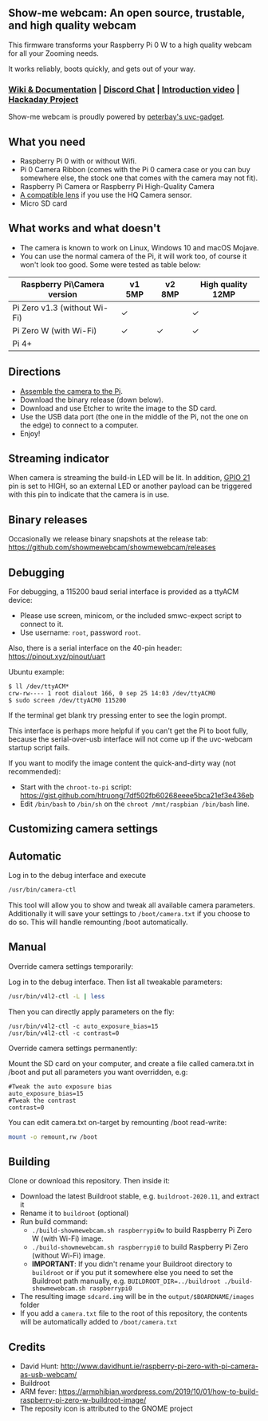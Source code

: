 Show-me webcam: An open source, trustable, and high quality webcam
--

This firmware transforms your Raspberry Pi 0 W to a high quality webcam for all your Zooming needs.

It works reliably, boots quickly, and gets out of your way. 

### [Wiki & Documentation](https://github.com/showmewebcam/showmewebcam/wiki) | [Discord Chat](https://discord.gg/dTc4jtf3YX) | [Introduction video](https://youtu.be/nH2G16YoBT4) | [Hackaday Project](https://hackaday.io/project/174479-raspberry-pi-0-hq-usb-webcam)

Show-me webcam is proudly powered by [peterbay's uvc-gadget](https://github.com/peterbay/uvc-gadget).

What you need
--
- Raspberry Pi 0 with or without Wifi.
- Pi 0 Camera Ribbon (comes with the Pi 0 camera case or you can buy somewhere else, the stock one that comes with the camera may not fit).
- Raspberry Pi Camera or Raspberry Pi High-Quality Camera
- [A compatible lens](https://github.com/showmewebcam/showmewebcam/wiki/Lenses) if you use the HQ Camera sensor.
- Micro SD card

What works and what doesn't
--
- The camera is known to work on Linux, Windows 10 and macOS Mojave.
- You can use the normal camera of the Pi, it will work too, of course it won't look too good. Some were tested as table below:

| Raspberry Pi\Camera version  | v1 5MP  | v2 8MP  | High quality 12MP |
| ---------------------------- | ------- | ------- | ----------------- |
| Pi Zero v1.3 (without Wi-Fi) | &check; |         | &check;           |
| Pi Zero W (with Wi-Fi)       | &check; | &check; | &check;           |
| Pi 4+                        |         |         |                   |

Directions
--
- [Assemble the camera to the Pi](https://www.youtube.com/watch?v=8fcbP7lEdzY&t=365s).
- Download the binary release (down below).
- Download and use Etcher to write the image to the SD card. 
- Use the USB data port (the one in the middle of the Pi, not the one on the edge) to connect to a computer.
- Enjoy!

Streaming indicator
--
When camera is streaming the build-in LED will be lit. In addition, [GPIO 21](https://pinout.xyz/pinout/pin40_gpio21#) pin is set to HIGH, so an external LED or another payload can be triggered with this pin to indicate that the camera is in use.

Binary releases
--
Occasionally we release binary snapshots at the release tab: https://github.com/showmewebcam/showmewebcam/releases

Debugging
--
For debugging, a 115200 baud serial interface is provided as a ttyACM device:
- Please use screen, minicom, or the included smwc-expect script to connect to it.
- Use username: `root`, password `root`.

Also, there is a serial interface on the 40-pin header: https://pinout.xyz/pinout/uart

Ubuntu example:
```
$ ll /dev/ttyACM*
crw-rw---- 1 root dialout 166, 0 sep 25 14:03 /dev/ttyACM0
$ sudo screen /dev/ttyACM0 115200
```

If the terminal get blank try pressing enter to see the login prompt.

This interface is perhaps more helpful if you can't get the Pi to boot fully, because the serial-over-usb interface
will not come up if the uvc-webcam startup script fails.

If you want to modify the image content the quick-and-dirty way (not recommended):
- Start with the `chroot-to-pi` script: https://gist.github.com/htruong/7df502fb60268eeee5bca21ef3e436eb
- Edit `/bin/bash` to `/bin/sh` on the `chroot /mnt/raspbian /bin/bash` line.


Customizing camera settings
--

Automatic
---

Log in to the debug interface and execute

```bash
/usr/bin/camera-ctl
```

This tool will allow you to show and tweak all available camera parameters.
Additionally it will save your settings to `/boot/camera.txt` if you choose to
do so. This will handle remounting /boot automatically.

Manual
---

Override camera settings temporarily:

Log in to the debug interface. Then list all tweakable parameters:

```bash
/usr/bin/v4l2-ctl -L | less
```

Then you can directly apply parameters on the fly:

```
/usr/bin/v4l2-ctl -c auto_exposure_bias=15
/usr/bin/v4l2-ctl -c contrast=0
```

Override camera settings permanently:

Mount the SD card on your computer, and create a file called
camera.txt in /boot and put all parameters you want overridden, e.g:

```
#Tweak the auto exposure bias
auto_exposure_bias=15
#Tweak the contrast
contrast=0
```

You can edit camera.txt on-target by remounting /boot read-write:

```bash
mount -o remount,rw /boot
```

Building
--
Clone or download this repository. Then inside it:

- Download the latest Buildroot stable, e.g. `buildroot-2020.11`, and extract it
- Rename it to `buildroot` (optional)
- Run build command:
  - `./build-showmewebcam.sh raspberrypi0w` to build Raspberry Pi Zero W (with Wi-Fi) image.
  - `./build-showmewebcam.sh raspberrypi0` to build Raspberry Pi Zero (without Wi-Fi) image.
  - **IMPORTANT**: If you didn't rename your Buildroot directory to `buildroot` or if you put it somewhere else you need to set the Buildroot path manually, e.g. `BUILDROOT_DIR=../buildroot ./build-showmewebcam.sh raspberrypi0`
- The resulting image `sdcard.img` will be in the `output/$BOARDNAME/images` folder
- If you add a `camera.txt` file to the root of this repository, the contents will be automatically added to `/boot/camera.txt`

Credits
--

- David Hunt: http://www.davidhunt.ie/raspberry-pi-zero-with-pi-camera-as-usb-webcam/
- Buildroot
- ARM fever: https://armphibian.wordpress.com/2019/10/01/how-to-build-raspberry-pi-zero-w-buildroot-image/
- The reposity icon is attributed to the GNOME project
